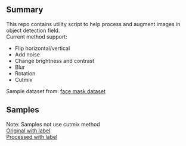 ## Summary
This repo contains utility script to help process and augment images in object detection field.<br>
Current method support:
- Flip horizontal/vertical
- Add noise
- Change brightness and contrast
- Blur
- Rotation
- Cutmix

Sample dataset from: [face mask dataset](https://www.kaggle.com/andrewmvd/face-mask-detection)

## Samples
Note: Samples not use cutmix method<br>
[Original with label](sample_original)<br>
[Processed with label](sample_processed)

